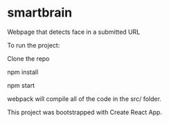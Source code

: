 # smartbrain
Webpage that detects face in a submitted URL

To run the project:

Clone the repo

npm install

npm start

webpack will compile all of the code in the src/ folder.

This project was bootstrapped with Create React App.
